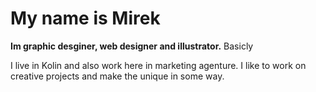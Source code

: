 # My name is Mirek

**Im graphic desginer, web designer and illustrator.** Basicly 

I live in Kolin and also work here in marketing agenture. I like to work on creative projects and make the unique in some way.


